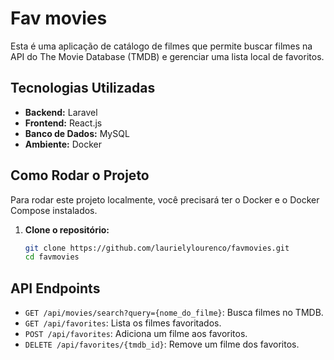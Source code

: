# Fav movies
Esta é uma aplicação de catálogo de filmes que permite buscar filmes na API do The Movie Database (TMDB) e gerenciar uma lista local de favoritos.

## Tecnologias Utilizadas

  * **Backend:** Laravel
  * **Frontend:** React.js
  * **Banco de Dados:** MySQL
  * **Ambiente:** Docker

## Como Rodar o Projeto 

Para rodar este projeto localmente, você precisará ter o Docker e o Docker Compose instalados.

1.  **Clone o repositório:**

    ```bash
    git clone https://github.com/laurielylourenco/favmovies.git
    cd favmovies
    ```
## API Endpoints

  * `GET /api/movies/search?query={nome_do_filme}`: Busca filmes no TMDB.
  * `GET /api/favorites`: Lista os filmes favoritados.
  * `POST /api/favorites`: Adiciona um filme aos favoritos.
  * `DELETE /api/favorites/{tmdb_id}`: Remove um filme dos favoritos.